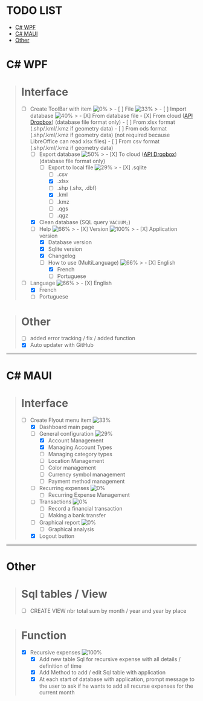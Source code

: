 # TODO LIST

- [C# WPF](#c-wpf)
- [C# MAUI](#c-maui)
- [Other](#other-1)


# C# WPF

> # Interface
> - [ ] Create ToolBar with item ![0%](https://geps.dev/progress/0)<!-- [0/2] -->
    >   - [ ] File ![33%](https://geps.dev/progress/33) <!-- [2/3] -->
          >     - [ ] Import database ![40%](https://geps.dev/progress/40) <!-- [2/5] -->
                  >       - [X] From database file
>       - [X] From cloud ([API Dropbox](https://www.dropbox.com/developers/documentation/http/documentation)) (database file format only)
>       - [ ] From xlsx format (.shp/.kml/.kmz if geometry data)
>       - [ ] From ods format (.shp/.kml/.kmz if geometry data) (not required because LibreOffice can read xlsx files)
>       - [ ] From csv format (.shp/.kml/.kmz if geometry data)
>     - [ ] Export database ![50%](https://geps.dev/progress/50) <!-- [1/2] -->
        >       - [X] To cloud ([API Dropbox](https://www.dropbox.com/developers/documentation/http/documentation)) (database file format only)
>       - [ ] Export to local file ![29%](https://geps.dev/progress/29) <!-- [2/7] -->
          >         - [X] .sqlite
>         - [ ] .csv
>         - [X] .xlsx
>         - [ ] .shp (.shx, .dbf)
>         - [X] .kml
>         - [ ] .kmz
>         - [ ] .qgs
>         - [ ] .qgz
>     - [X] Clean database (SQL query `VACUUM;`)
>     - [ ] Help ![66%](https://geps.dev/progress/66) <!-- [2/3] -->
        >       - [X] Version ![100%](https://geps.dev/progress/100) <!-- [3/3] -->
                  >         - [X] Application version
>         - [X] Database version
>         - [X] Sqlite version
>       - [X] Changelog
>       - [ ] How to use (MultiLanguage) ![66%](https://geps.dev/progress/66)<!-- [2/3] -->
          >         - [X] English
>         - [X] French
>         - [ ] Portuguese
> - [ ] Language ![66%](https://geps.dev/progress/66) <!-- [2/3] -->
    >   - [X] English
>   - [X] French
>   - [ ] Portuguese

> # Other
> - [ ] added error tracking / fix / added function
> - [X] Auto updater with GitHub

___

# C# MAUI

> # Interface
> - [ ] Create Flyout menu item ![33%](https://geps.dev/progress/33)<!-- [2/6] -->
>   - [X] Dashboard main page
>   - [ ] General configuration ![29%](https://geps.dev/progress/29)<!-- [1/7] -->
>     - [X] Account Management
>     - [X] Managing Account Types
>     - [ ] Managing category types
>     - [ ] Location Management
>     - [ ] Color management
>     - [ ] Currency symbol management
>     - [ ] Payment method management
>   - [ ] Recurring expenses ![0%](https://geps.dev/progress/0)<!-- [0/1] -->
>     - [ ] Recurring Expense Management
>   - [ ] Transactions ![0%](https://geps.dev/progress/0)<!-- [0/2] -->
>     - [ ] Record a financial transaction
>     - [ ] Making a bank transfer
>   - [ ] Graphical report ![0%](https://geps.dev/progress/0)<!-- [0/1] -->
>     - [ ] Graphical analysis
>   - [X] Logout button

___

# Other

> # Sql tables / View
> - [ ] CREATE VIEW nbr total sum by month / year and year by place

> # Function
> - [X] Recursive expenses ![100%](https://geps.dev/progress/100)<!-- [3/3] -->
>   - [X] Add new table Sql for recursive expense with all details / definition of time
>   - [X] Add Method to add / edit Sql table with application
>   - [X] At each start of database with application, prompt message to the user to ask if he wants to add all recurse expenses for the current month